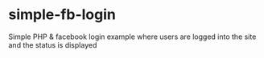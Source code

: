 # simple-fb-login
Simple PHP &amp; facebook login example where users are logged into the site and the status is displayed
